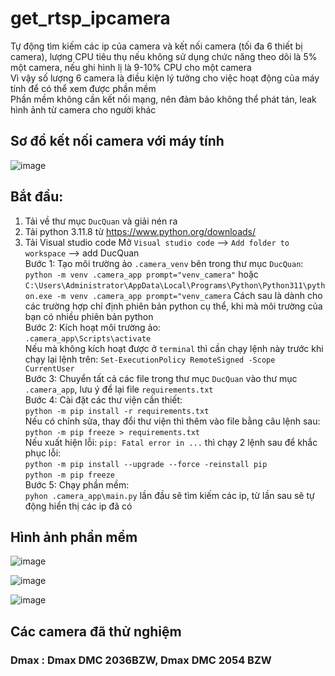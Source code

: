 # get_rtsp_ipcamera
Tự động tìm  kiếm các ip của camera và kết nối camera (tối đa 6 thiết bị camera), lượng CPU tiêu thụ nếu không sử dụng chức năng theo dõi là 5% một camera, nếu ghi hình lị là 9-10% CPU cho một camera  
Vì vậy số lượng 6 camera là điều kiện lý tưởng cho việc hoạt động của máy tính để có thể xem được phần mềm  
Phần mềm không cần kết nối mạng, nên đảm bảo không thể phát tán, leak hình ảnh từ camera cho người khác  
## Sơ đồ kết nối camera với máy tính  
![image](https://github.com/NguyenDucQuan12/get_rtsp_ipcamera/assets/68120446/6baf559c-2890-4456-8e28-071cb6d8e8e5)

## Bắt đầu:
1. Tải về thư mục `DucQuan` và giải nén ra
2. Tải python 3.11.8 từ https://www.python.org/downloads/
3. Tải Visual studio code 
Mở `Visual studio code` --> `Add folder to workspace` --> add DucQuan  
Bước 1: Tạo môi trường ảo `.camera_venv` bên trong thư mục `DucQuan`:  
`python -m venv .camera_app prompt="venv_camera"` hoặc `C:\Users\Administrator\AppData\Local\Programs\Python\Python311\python.exe -m venv .camera_app prompt="venv_camera` Cách sau là dành cho các trường hợp chỉ định phiên bản python cụ thể, khi mà môi trường của bạn có nhiều phiên bản python  
Bước 2: Kích hoạt môi trường ảo:  
`.camera_app\Scripts\activate`  
Nếu mà không kích hoạt được ở `terminal` thì cần chạy lệnh này trước khi chạy lại lệnh trên: `Set-ExecutionPolicy RemoteSigned -Scope CurrentUser`  
Bước 3: Chuyển tất cả các file trong thư mục `DucQuan` vào thư mục `.camera_app`, lưu ý để lại file `requirements.txt`  
Bước 4: Cài đặt các thư viện cần thiết:  
`python -m pip install -r requirements.txt`  
Nếu có chỉnh sửa, thay đổi thư viện thì thêm vào file bằng câu lệnh sau: `python -m pip freeze > requirements.txt`  
Nếu xuất hiện lỗi: `pip: Fatal error in ...` thì chạy 2 lệnh sau để khắc phục lỗi:  
`python -m pip install --upgrade --force -reinstall pip`  
`python -m pip freeze`  
Bước 5: Chạy phần mềm:  
`pyhon .camera_app\main.py`  lần đầu sẽ tìm kiếm các ip, từ lần sau sẽ tự động hiển thị các ip đã có
## Hình ảnh phần mềm  
![image](https://github.com/NguyenDucQuan12/get_rtsp_ipcamera/assets/68120446/122f2c81-7c38-48c8-a0fc-07a209fd27bc)

![image](https://github.com/NguyenDucQuan12/get_rtsp_ipcamera/assets/68120446/39b22eb6-b92b-4af1-a773-947caf1f6446)

![image](https://github.com/NguyenDucQuan12/get_rtsp_ipcamera/assets/68120446/3254b7fd-804d-4431-b1ae-0303ecca56f3)

## Các camera đã thử nghiệm  
### Dmax : Dmax DMC 2036BZW, Dmax DMC 2054 BZW
